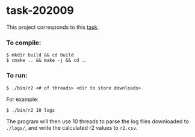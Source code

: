 # task-202009

This project corresponds to this [task](https://github.com/terryjccg/task-202009).

### To compile:
```
$ mkdir build && cd build
$ cmake .. && make -j && cd ..
```

### To run:
```
$ ./bin/r2 <# of threads> <dir to store downloads>
```

For example:
```
$ ./bin/r2 10 logs
```

The program will then use 10 threads to parse the log files downloaded to `./logs/`, and write the calculated r2 values to `r2.csv`.
